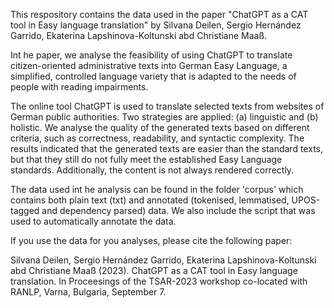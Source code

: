 This respository contains the data used in the paper "ChatGPT as a CAT tool in Easy language translation" by Silvana Deilen, Sergio Hernández Garrido, Ekaterina Lapshinova-Koltunski abd Christiane Maaß.

Int he paper, we analyse the feasibility of using ChatGPT to translate citizen-oriented administrative texts into German Easy Language, a simplified, controlled language variety that is adapted to the needs of people with reading impairments.

The online tool ChatGPT is used to translate selected texts from websites of German public authorities. Two strategies are applied: (a) linguistic and (b) holistic. We analyse the quality of the generated texts based on different criteria, such as correctness, readability, and syntactic complexity. The results indicated that the generated texts are easier than the standard texts, but that they still do not fully meet the established Easy Language standards. Additionally, the content is not always rendered correctly.

The data used int he analysis can be found in the folder 'corpus' which contains both plain text (txt) and annotated (tokenised, lemmatised, UPOS-tagged and dependency parsed) data. We also include the script that was used to automatically annotate the data.

If you use the data for you analyses, please cite the following paper:

Silvana Deilen, Sergio Hernández Garrido, Ekaterina Lapshinova-Koltunski abd Christiane Maaß (2023). ChatGPT as a CAT tool in Easy language translation. In Proceesings of the TSAR-2023 workshop co-located with RANLP, Varna, Bulgaria, September 7.
